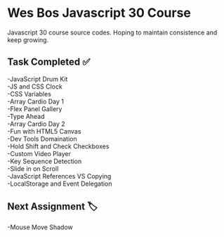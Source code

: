 # Wes Bos Javascript 30 Course
Javascript 30 course source codes. Hoping to maintain consistence and keep growing.

## Task Completed :white_check_mark:

-JavaScript Drum Kit\
-JS and CSS Clock\
-CSS Variables\
-Array Cardio Day 1\
-Flex Panel Gallery\
-Type Ahead\
-Array Cardio Day 2\
-Fun with HTML5 Canvas\
-Dev Tools Domaination\
-Hold Shift and Check Checkboxes\
-Custom Video Player\
-Key Sequence Detection\
-Slide in on Scroll\
-JavaScript References VS Copying\
-LocalStorage and Event Delegation
## Next Assignment :label:
-Mouse Move Shadow
